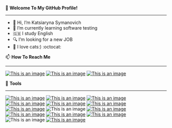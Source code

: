 :star2: **Welcome To My GitHub Profile!**
____________________________________________________________________________________________________________________________________________________________________
- 👋 Hi, I’m Katsiaryna Symanovich
- 🌱 I’m currently learning software testing
- :uk: I study English
- :mag: I’m looking for a new JOB
- 💞️ I love cats:) :octocat:


📫 **How To Reach Me**
____________________________________________________________________________________________________________________________________________________________________
[![This is an image](https://img.shields.io/static/v1?style=for-the-badge&logo=linkedin&message=LinkedIn&label=&color=3947c4&labelColor=000000)](https://www.linkedin.com/in/katsiaryna-symanovich/)
[![This is an image](https://img.shields.io/static/v1?style=for-the-badge&logo=gmail&message=gmail&label=&color=e8203b&labelColor=000000)](mailto:symanovichkatsiaryna@gmail.com)
[![This is an image](https://img.shields.io/static/v1?style=for-the-badge&logo=telegram&message=telegram&label=&color=4165a3&labelColor=000000)](https://t.me/Katsiaryna_Symanovich)

:rocket: **Tools**
____________________________________________________________________________________________________________________________________________________________________
[![This is an image](https://img.shields.io/static/v1?style=for-the-badge&logo=postman&message=Postman&label=&color=F05032&labelColor=000000)](https://github.com/KatsiarynaSymanovich/proj1/tree/Postman)
[![This is an image](https://img.shields.io/static/v1?style=for-the-badge&logo=mysql&message=MySQL&label=&color=2200ff&labelColor=000000)](https://github.com/KatsiarynaSymanovich/proj1/tree/SQL)
[![This is an image](https://img.shields.io/static/v1?style=for-the-badge&logo=postgresql&message=PostgreSQL&label=&color=316192&labelColor=000000)](https://github.com/KatsiarynaSymanovich/proj1/tree/SQL)
[![This is an image](https://img.shields.io/static/v1?style=for-the-badge&logo=androidstudio&message=Android%20Studio&label=&color=3ddc84&labelColor=000000)](https://github.com/KatsiarynaSymanovich/proj1/tree/MobileTesting)
[![This is an image](https://img.shields.io/static/v1?style=for-the-badge&logo=gnu-bash&message=Bash&label=&color=4EAA25&labelColor=000000)](https://github.com/KatsiarynaSymanovich/proj1/tree/main)
[![This is an image](https://img.shields.io/static/v1?style=for-the-badge&logo=git&message=Git&label=&color=F05032&labelColor=000000)](https://github.com/KatsiarynaSymanovich/proj1/tree/main)
[![This is an image](https://img.shields.io/static/v1?style=for-the-badge&logo=apachejmeter&message=Jmeter&label=&color=852677&labelColor=000000)](https://github.com/KatsiarynaSymanovich/proj1/tree/JMeter)
![This is an image](https://img.shields.io/static/v1?style=for-the-badge&logo=jira&message=Jira&label=&color=2580f7&labelColor=000000)
[![This is an image](https://img.shields.io/static/v1?style=for-the-badge&logo=python&message=Python&label=&color=blue&labelColor=000000)](https://github.com/KatsiarynaSymanovich/proj1/tree/Python)
[![This is an image](https://img.shields.io/static/v1?style=for-the-badge&logo=f&message=fiddler&label=&color=brightgreen&labelColor=000000)](https://github.com/KatsiarynaSymanovich/proj1/tree/Fiddler)
[![This is an image](https://img.shields.io/static/v1?style=for-the-badge&logo=f&message=charles&label=&color=blue&labelColor=000000)](https://github.com/KatsiarynaSymanovich/proj1/tree/Charles)
[![This is an image](https://img.shields.io/static/v1?style=for-the-badge&logo=html5&message=HTML&label=&color=orange&labelColor=000000)](https://github.com/KatsiarynaSymanovich/CV_HTML)
![This is an image](https://img.shields.io/static/v1?style=for-the-badge&logo=circleci&message=Devtools&label=&color=blue&labelColor=000000)
[![This is an image](https://img.shields.io/static/v1?style=for-the-badge&logo=android&message=ADB&label=&color=success&labelColor=000000)](https://github.com/KatsiarynaSymanovich/proj1/tree/MobileTesting)












<!---
KatsiarynaSymanovich/KatsiarynaSymanovich is a ✨ special ✨ repository because its `README.md` (this file) appears on your GitHub profile.
You can click the Preview link to take a look at your changes.
--->
